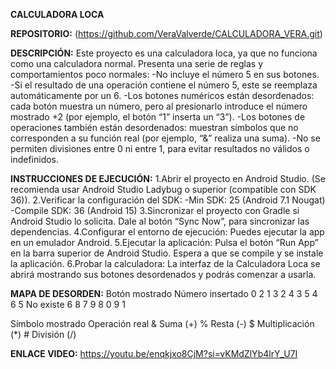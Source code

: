 **CALCULADORA LOCA**


**REPOSITORIO:** (https://github.com/VeraValverde/CALCULADORA_VERA.git)

**DESCRIPCIÓN:**
Este proyecto es una calculadora loca, ya que no funciona como una calculadora normal.
Presenta una serie de reglas y comportamientos poco normales:
   -No incluye el número 5 en sus botones.
   -Si el resultado de una operación contiene el número 5, este se reemplaza automáticamente por un 6.
   -Los botones numéricos están desordenados: cada botón muestra un número, pero al presionarlo introduce el número mostrado +2 
   (por ejemplo, el botón “1” inserta un “3”).
   -Los botones de operaciones también están desordenados: muestran símbolos que no corresponden a su función real (por ejemplo, “&” realiza una suma).
   -No se permiten divisiones entre 0 ni entre 1, para evitar resultados no válidos o indefinidos.

**INSTRUCCIONES DE EJECUCIÓN:**
   1.Abrir el proyecto en Android Studio.
      (Se recomienda usar Android Studio Ladybug o superior (compatible con SDK 36)).
   2.Verificar la configuración del SDK:
      -Min SDK: 25 (Android 7.1 Nougat)
      -Compile SDK: 36 (Android 15)
   3.Sincronizar el proyecto con Gradle si Android Studio lo solicita.
      Dale al botón “Sync Now”, para sincronizar las dependencias.
   4.Configurar el entorno de ejecución:
      Puedes ejecutar la app en un emulador Android.
   5.Ejecutar la aplicación:
      Pulsa el botón “Run App” en la barra superior de Android Studio.
      Espera a que se compile y se instale la aplicación.
   6.Probar la calculadora:
      La interfaz de la Calculadora Loca se abrirá mostrando sus botones desordenados y podrás comenzar a usarla.

**MAPA DE DESORDEN:**
Botón mostrado	   Número insertado
      0	                 2
      1	                 3
      2	                 4
      3	                 5
      4	                 6
      5                   No existe
      6	                 8
      7	                 9
      8	                 0
      9	                 1

Símbolo mostrado	Operación real
      &	            Suma (+)
      %	            Resta (-)
      $	            Multiplicación (*)
      #	            División (/)



**ENLACE VIDEO:** https://youtu.be/enqkjxo8CjM?si=vKMdZlYb4lrY_U7I

